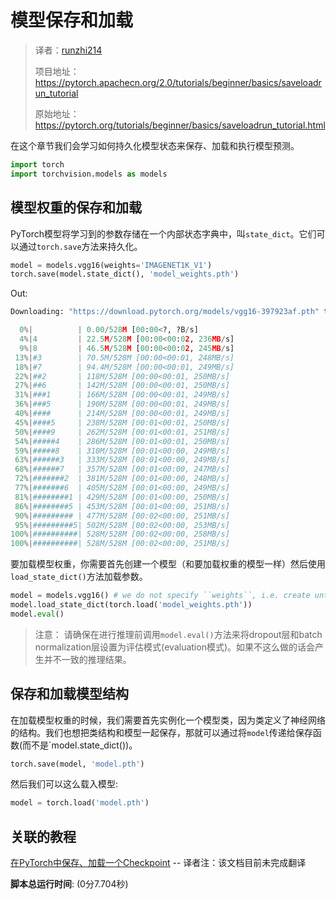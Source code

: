# 模型保存和加载

> 译者：[runzhi214](https://github.com/runzhi214)
>
> 项目地址：<https://pytorch.apachecn.org/2.0/tutorials/beginner/basics/saveloadrun_tutorial>
>
> 原始地址：<https://pytorch.org/tutorials/beginner/basics/saveloadrun_tutorial.html>

在这个章节我们会学习如何持久化模型状态来保存、加载和执行模型预测。

```py
import torch
import torchvision.models as models
```

## 模型权重的保存和加载

PyTorch模型将学习到的参数存储在一个内部状态字典中，叫`state_dict`。它们可以通过`torch.save`方法来持久化。

```py
model = models.vgg16(weights='IMAGENET1K_V1')
torch.save(model.state_dict(), 'model_weights.pth')
```

Out:

```py
Downloading: "https://download.pytorch.org/models/vgg16-397923af.pth" to /var/lib/jenkins/.cache/torch/hub/checkpoints/vgg16-397923af.pth

  0%|          | 0.00/528M [00:00<?, ?B/s]
  4%|4         | 22.5M/528M [00:00<00:02, 236MB/s]
  9%|8         | 46.5M/528M [00:00<00:02, 245MB/s]
 13%|#3        | 70.5M/528M [00:00<00:01, 248MB/s]
 18%|#7        | 94.4M/528M [00:00<00:01, 249MB/s]
 22%|##2       | 118M/528M [00:00<00:01, 250MB/s]
 27%|##6       | 142M/528M [00:00<00:01, 250MB/s]
 31%|###1      | 166M/528M [00:00<00:01, 249MB/s]
 36%|###5      | 190M/528M [00:00<00:01, 249MB/s]
 40%|####      | 214M/528M [00:00<00:01, 249MB/s]
 45%|####5     | 238M/528M [00:01<00:01, 250MB/s]
 50%|####9     | 262M/528M [00:01<00:01, 251MB/s]
 54%|#####4    | 286M/528M [00:01<00:01, 250MB/s]
 59%|#####8    | 310M/528M [00:01<00:00, 249MB/s]
 63%|######3   | 333M/528M [00:01<00:00, 249MB/s]
 68%|######7   | 357M/528M [00:01<00:00, 247MB/s]
 72%|#######2  | 381M/528M [00:01<00:00, 248MB/s]
 77%|#######6  | 405M/528M [00:01<00:00, 249MB/s]
 81%|########1 | 429M/528M [00:01<00:00, 250MB/s]
 86%|########5 | 453M/528M [00:01<00:00, 251MB/s]
 90%|######### | 477M/528M [00:02<00:00, 251MB/s]
 95%|#########5| 502M/528M [00:02<00:00, 253MB/s]
100%|##########| 528M/528M [00:02<00:00, 258MB/s]
100%|##########| 528M/528M [00:02<00:00, 251MB/s]
```

要加载模型权重，你需要首先创建一个模型（和要加载权重的模型一样）然后使用`load_state_dict()`方法加载参数。

```py
model = models.vgg16() # we do not specify ``weights``, i.e. create untrained model
model.load_state_dict(torch.load('model_weights.pth'))
model.eval()
```

> 注意：
> 请确保在进行推理前调用`model.eval()`方法来将dropout层和batch normalization层设置为评估模式(evaluation模式)。如果不这么做的话会产生并不一致的推理结果。

## 保存和加载模型结构

在加载模型权重的时候，我们需要首先实例化一个模型类，因为类定义了神经网络的结构。我们也想把类结构和模型一起保存，那就可以通过将`model`传递给保存函数(而不是`model.state_dict())。

```py
torch.save(model, 'model.pth')
```

然后我们可以这么载入模型:

```py
model = torch.load('model.pth')
```

## 关联的教程

[在PyTorch中保存、加载一个Checkpoint](https://pytorch.org/tutorials/recipes/recipes/saving_and_loading_a_general_checkpoint.html) -- 译者注：该文档目前未完成翻译

**脚本总运行时间**: (0分7.704秒)
